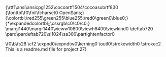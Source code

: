 {\rtf1\ansi\ansicpg1252\cocoartf1504\cocoasubrtf830
{\fonttbl\f0\fnil\fcharset0 OpenSans;}
{\colortbl;\red255\green255\blue255;\red0\green0\blue0;}
{\*\expandedcolortbl;;\cssrgb\c0\c0\c0;}
\margl1440\margr1440\vieww10800\viewh8400\viewkind0
\deftab720
\pard\pardeftab720\sl1024\sa300\partightenfactor0

\f0\b\fs28 \cf2 \expnd0\expndtw0\kerning0
\outl0\strokewidth0 \strokec2 This is a readme.md file for project 27}